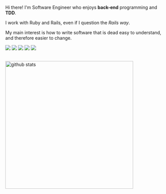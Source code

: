 <p align="left">
  Hi there! I'm Software Engineer who enjoys <strong>back-end</strong> programming and <strong>TDD</strong>.
</p>
<p align="left">
  I work with Ruby and Rails, even if I question the <i>Rails way</i>.
</p>
<p align="left">
  My main interest is how to write software that is dead easy to understand, and therefore easier to change.
</p>

<div>
  <img src="https://img.shields.io/badge/HTML5-A5BF35?style=for-the-badge&logo=html5&logoColor=white" >
  <img src="https://img.shields.io/badge/CSS-E6A425?&style=for-the-badge&logo=css3&logoColor=white" >
  <img src="https://img.shields.io/badge/JavaScript-316192?&style=for-the-badge&logo=javascript&logoColor=white" >
  <img src="https://img.shields.io/badge/Ruby-B61D1D?&style=for-the-badge&logo=ruby&logoColor=white" >
  <img src="https://img.shields.io/badge/Rails-red?&style=for-the-badge&logo=rubyonrails&logoColor=white" >
</div>
<p>
  <BR>
  <img src="https://github-readme-stats.vercel.app/api?username=kyriri&show_icons=true" min-width="400px" max-width="400px" width="400px" alt="github stats">
</p>
